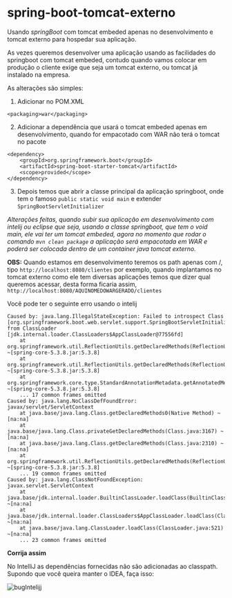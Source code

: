 # spring-boot-tomcat-externo
Usando *springBoot* com tomcat embeded apenas no desenvolvimento e tomcat externo para hospedar sua aplicação.

As vezes queremos desenvolver uma aplicação usando as facilidades do springboot com tomcat embeded, contudo quando vamos colocar em produção o cliente exige que seja um tomcat externo, ou tomcat já instalado na empresa.

As alterações são simples:

1) Adicionar no POM.XML 
```
<packaging>war</packaging>
````
2) Adicionar a dependência que usará o tomcat embeded apenas em desenvolvimento, quando for empacotado com WAR não terá o tomcat no pacote

```
<dependency>
	<groupId>org.springframework.boot</groupId>
	<artifactId>spring-boot-starter-tomcat</artifactId>
	<scope>provided</scope>
</dependency>
```

3) Depois temos que abrir a classe principal da aplicação springboot, onde tem o famoso  `public static void main` e extender  `SpringBootServletInitializer`

*Alterações feitas, quando subir sua aplicação em desenvolvimento com intelij ou eclipse que seja, usando a classe springboot, que tem o void main, ele vai ter um tomcat embeded, agora no momento que rodar o comando `mvn clean package` a aplicação será empacotada em WAR e poderá ser colocada dentro de um container java tomcat externo.*

**OBS:** Quando estamos em desenvolvimento teremos os path apenas com /, tipo `http://localhost:8080/clientes` por exemplo, quando implantamos no tomcat externo como ele tem diversas aplicações temos que dizer qual queremos acessar, desta forma ficaria assim, `http://localhost:8080/AQUINOMEDOWARGERADO/clientes`

Você pode ter o seguinte erro usando o intelij
```
Caused by: java.lang.IllegalStateException: Failed to introspect Class [org.springframework.boot.web.servlet.support.SpringBootServletInitializer] from ClassLoader [jdk.internal.loader.ClassLoaders$AppClassLoader@77556fd]
	at org.springframework.util.ReflectionUtils.getDeclaredMethods(ReflectionUtils.java:481) ~[spring-core-5.3.8.jar:5.3.8]
	at org.springframework.util.ReflectionUtils.getDeclaredMethods(ReflectionUtils.java:455) ~[spring-core-5.3.8.jar:5.3.8]
	at org.springframework.core.type.StandardAnnotationMetadata.getAnnotatedMethods(StandardAnnotationMetadata.java:151) ~[spring-core-5.3.8.jar:5.3.8]
	... 17 common frames omitted
Caused by: java.lang.NoClassDefFoundError: javax/servlet/ServletContext
	at java.base/java.lang.Class.getDeclaredMethods0(Native Method) ~[na:na]
	at java.base/java.lang.Class.privateGetDeclaredMethods(Class.java:3167) ~[na:na]
	at java.base/java.lang.Class.getDeclaredMethods(Class.java:2310) ~[na:na]
	at org.springframework.util.ReflectionUtils.getDeclaredMethods(ReflectionUtils.java:463) ~[spring-core-5.3.8.jar:5.3.8]
	... 19 common frames omitted
Caused by: java.lang.ClassNotFoundException: javax.servlet.ServletContext
	at java.base/jdk.internal.loader.BuiltinClassLoader.loadClass(BuiltinClassLoader.java:583) ~[na:na]
	at java.base/jdk.internal.loader.ClassLoaders$AppClassLoader.loadClass(ClassLoaders.java:178) ~[na:na]
	at java.base/java.lang.ClassLoader.loadClass(ClassLoader.java:521) ~[na:na]
	... 23 common frames omitted
```

**Corrija assim**

No IntelliJ as dependências fornecidas não são adicionadas ao classpath. Supondo que você queira manter o IDEA, faça isso:

![bugIntelijj](https://user-images.githubusercontent.com/8472133/126052352-3a72ab06-e3c9-4810-8bba-5e7f3275a47d.png)
